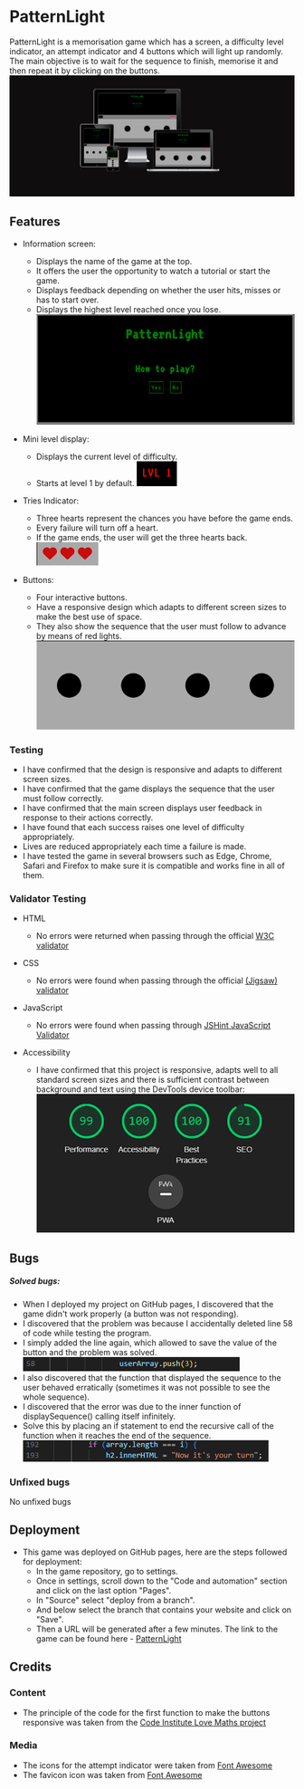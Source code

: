 # PatternLight
PatternLight is a memorisation game which has a screen, a difficulty level indicator, an attempt indicator and 4 buttons which will light up randomly. The main objective is to wait for the sequence to finish, memorise it and then repeat it by clicking on the buttons.
![PatternLight in different screen sizes](assets/images/PatternLight%20in%20different%20screen%20sizes.png)

## Features
- Information screen:
    - Displays the name of the game at the top.
    - It offers the user the opportunity to watch a tutorial or start the game.
    - Displays feedback depending on whether the user hits, misses or has to start over.
    - Displays the highest level reached once you lose.
    ![Information screen](assets/images/Main%20screen.png)

- Mini level display:
    - Displays the current level of difficulty.
    - Starts at level 1 by default.
    ![Mini level display](assets/images/Mini%20level%20display.png)

- Tries Indicator:
    - Three hearts represent the chances you have before the game ends.
    - Every failure will turn off a heart.
    - If the game ends, the user will get the three hearts back.
    ![Tries Indicator](assets/images/Tries%20indicator.png)


- Buttons: 
    - Four interactive buttons.
    - Have a responsive design which adapts to different screen sizes to make the best use of space. 
    - They also show the sequence that the user must follow to advance by means of red lights.
    ![Buttons](assets/images/Buttons.png)

### Testing
- I have confirmed that the design is responsive and adapts to different screen sizes.
- I have confirmed that the game displays the sequence that the user must follow correctly.
- I have confirmed that the main screen displays user feedback in response to their actions correctly.
- I have found that each success raises one level of difficulty appropriately. 
- Lives are reduced appropriately each time a failure is made.
- I have tested the game in several browsers such as Edge, Chrome, Safari and Firefox to make sure it is compatible and works fine in all of them.

### Validator Testing
- HTML
    - No errors were returned when passing through the official [W3C validator](https://validator.w3.org/nu/?doc=https%3A%2F%2Flsverry.github.io%2FPattern-Light%2F)

- CSS
    - No errors were found when passing through the official [(Jigsaw) validator](https://jigsaw.w3.org/css-validator/validator?uri=https%3A%2F%2Flsverry.github.io%2FPattern-Light%2F&profile=css3svg&usermedium=all&warning=1&vextwarning=&lang=en)

- JavaScript
    - No errors were found when passing through [JSHint JavaScript Validator](https://jshint.com/)

- Accessibility
    - I have confirmed that this project is responsive, adapts well to all standard screen sizes and there is sufficient contrast between background and text using the DevTools device toolbar: 
    ![LightHouse Test](assets/images/Lighthouse.png)


## Bugs
##### Solved bugs:
- When I deployed my project on GitHub pages, I discovered that the game didn't work properly (a button was not responding).
- I discovered that the problem was because I accidentally deleted line 58 of code while testing the program.
- I simply added the line again, which allowed to save the value of the button and the problem was solved.
![Line 58](assets/images/Line%2058.png)
- I also discovered that the function that displayed the sequence to the user behaved erratically (sometimes it was not possible to see the whole sequence).
- I discovered that the error was due to the inner function of displaySequence() calling itself infinitely.
- Solve this by placing an if statement to end the recursive call of the function when it reaches the end of the sequence.
![if statement](assets/images/if%20statement%20.png)

### Unfixed bugs
No unfixed bugs

## Deployment
- This game was deployed on GitHub pages, here are the steps followed for deployment:
    - In the game repository, go to settings.
    - Once in settings, scroll down to the "Code and automation" section and click on the last option "Pages".
    - In "Source" select "deploy from a branch".
    - And below select the branch that contains your website and click on "Save".
    - Then a URL will be generated after a few minutes.
    The link to the game can be found here - [PatternLight](https://lsverry.github.io/Pattern-Light/)

## Credits

### Content
- The principle of the code for the first function to make the buttons responsive was taken from the [Code Institute Love Maths project](https://github.com/Code-Institute-Org/love-maths)

### Media
- The icons for the attempt indicator were taken from [Font Awesome](https://fontawesome.com/)
- The favicon icon was taken from [Font Awesome](https://fontawesome.com/)